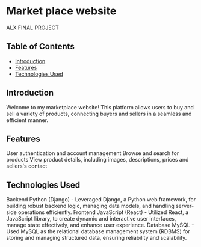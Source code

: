 # Market place website
 ALX FINAL PROJECT

## Table of Contents
- [Introduction](#introduction)
- [Features](#features)
- [Technologies Used](#technologies-used)

## Introduction
Welcome to my marketplace website! This platform allows users to buy and sell a variety of products, connecting buyers and sellers in a seamless and efficient manner.

## Features
User authentication and account management
Browse and search for products
View product details, including images, descriptions, prices and sellers's contact
## Technologies Used
Backend
Python (Django) - Leveraged Django, a Python web framework, for building robust backend logic, managing data models, and handling server-side operations efficiently.
Frontend
JavaScript (React) - Utilized React, a JavaScript library, to create dynamic and interactive user interfaces, manage state effectively, and enhance user experience.
Database
MySQL - Used MySQL as the relational database management system (RDBMS) for storing and managing structured data, ensuring reliability and scalability.
